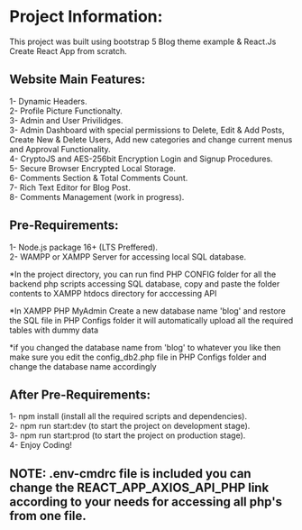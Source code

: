 # Project Information:

This project was built using bootstrap 5 Blog theme example & React.Js Create React App from scratch.

## Website Main Features: 

1- Dynamic Headers.\
2- Profile Picture Functionalty.\
3- Admin and User Privilidges.\
3- Admin Dashboard with special permissions to Delete, Edit & Add Posts, Create New & Delete Users, Add new categories and change current menus and Approval Functionality.\
4- CryptoJS and AES-256bit Encryption Login and Signup Procedures.\
5- Secure Browser Encrypted Local Storage.\
6- Comments Section & Total Comments Count.\
7- Rich Text Editor for Blog Post.\
8- Comments Management (work in progress).

## Pre-Requirements:

1- Node.js package 16+ (LTS Preffered).\
2- WAMPP or XAMPP Server for accessing local SQL database.

*In the project directory, you can run find PHP CONFIG folder for all the backend php scripts accessing SQL database, copy and paste the folder contents to XAMPP htdocs directory for acccessing API

*In XAMPP PHP MyAdmin Create a new database name 'blog' and restore the SQL file in PHP Configs folder it will automatically upload all the required tables with dummy data

*if you changed the database name from 'blog' to whatever you like then make sure you edit the config_db2.php file in PHP Configs folder and change the database name accordingly

## After Pre-Requirements:

1- npm install (install all the required scripts and dependencies).\
2- npm run start:dev (to start the project on development stage).\
3- npm run start:prod (to start the project on production stage).\
4- Enjoy Coding!

## NOTE: .env-cmdrc file is included you can change the REACT_APP_AXIOS_API_PHP link according to your needs for accessing all php's from one file.



